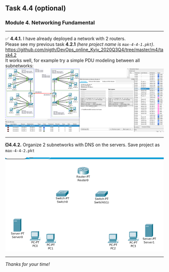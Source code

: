 ## Task 4.4 (optional)
### Module 4. Networking Fundamental
___
:white_check_mark:  **4.4.1.** I have already deployed a network with 2 routers.  
Please see my previous task **4.2.1** _(here project name is `max-4-4-1.pkt`)_.  
https://github.com/nigth/DevOps_online_Kyiv_2020Q3Q4/tree/master/m4/task4.2  
It works well, for example try a simple PDU modeling between all subnetworks:  
![ScrShot 01](https://github.com/nigth/DevOps_online_Kyiv_2020Q3Q4/blob/master/m4/task4.4/shots/01.png "ScrShot 01")  
___
:negative_squared_cross_mark:​ **4.4.2.** Organize 2 subnetworks with DNS on the servers. Save project as `max-4-4-2.pkt`  

![ScrShot 02](https://github.com/nigth/DevOps_online_Kyiv_2020Q3Q4/blob/master/m4/task4.4/shots/02.png "ScrShot 02")  
___

_Thanks for your time!_  





